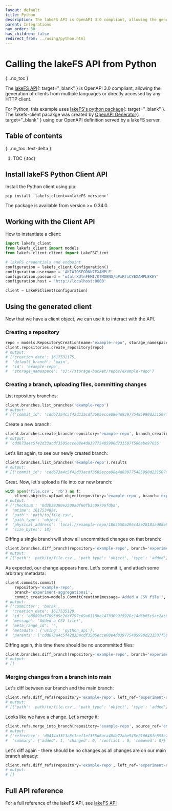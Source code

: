 ```yaml
---
layout: default
title: Python
description: The lakeFS API is OpenAPI 3.0 compliant, allowing the generation of clients from Python and multiple other languages
parent: Integrations
nav_order: 30
has_children: false
redirect_from: ../using/python.html
---
```


# Calling the lakeFS API from Python
{: .no_toc }

The [lakeFS API](../reference/api.md){: target="_blank" } is OpenAPI 3.0 compliant, allowing the generation of clients from multiple languages or directly accessed by any HTTP client.

For Python, this example uses [lakeFS's python package](https://pypi.org/project/lakefs-client/){: target="_blank" }.
The lakefs-client pacakge was created by [OpenAPI Generator](https://openapi-generator.tech){: target="_blank" } using our OpenAPI definition served by a lakeFS server.

## Table of contents
{: .no_toc .text-delta }

1. TOC
{:toc}

## Install lakeFS Python Client API

Install the Python client using pip:


```shell
pip install 'lakefs_client==<lakeFS version>'
```

The package is available from version >= 0.34.0.


## Working with the Client API

How to instantiate a client:

```python
import lakefs_client
from lakefs_client import models
from lakefs_client.client import LakeFSClient

# lakeFS credentials and endpoint
configuration = lakefs_client.Configuration()
configuration.username = 'AKIAIOSFODNN7EXAMPLE'
configuration.password = 'wJalrXUtnFEMI/K7MDENG/bPxRfiCYEXAMPLEKEY'
configuration.host = 'http://localhost:8000'

client = LakeFSClient(configuration)
``` 

## Using the generated client

Now that we have a client object, we can use it to interact with the API.

### Creating a repository

```python
repo = models.RepositoryCreation(name="example-repo", storage_namespace="s3://storage-bucket/repos/example-repo", default_branch="main")
client.repositories.create_repository(repo)
# output:
# {'creation_date': 1617532175,
#  'default_branch': 'main',
#  'id': 'example-repo',
#  'storage_namespace': 's3://storage-bucket/repos/example-repo'}
```

### Creating a branch, uploading files, committing changes

List repository branches:

```python
client.branches.list_branches('example-repo')
# output:
# [{'commit_id': 'cdd673a4c5f42d33acdf3505ecce08e4d839775485990d231507f586ebe97656', 'id': 'main'}]
```

Create a new branch:

```python
client.branches.create_branch(repository='example-repo', branch_creation=models.BranchCreation(name='experiment-aggregations1', source='main'))
# output:
# 'cdd673a4c5f42d33acdf3505ecce08e4d839775485990d231507f586ebe97656'
```

Let's list again, to see our newly created branch:

```python
client.branches.list_branches('example-repo').results
# output:
# [{'commit_id': 'cdd673a4c5f42d33acdf3505ecce08e4d839775485990d231507f586ebe97656', 'id': 'experiment-aggregations1'}, {'commit_id': 'cdd673a4c5f42d33acdf3505ecce08e4d839775485990d231507f586ebe97656', 'id': 'main'}]
```

Great. Now, let's upload a file into our new branch:

```python
with open('file.csv', 'rb') as f:
    client.objects.upload_object(repository='example-repo', branch='experiment-aggregations1', path='path/to/file.csv', content=f)
# output:
# {'checksum': '0d3b39380e2500a0f60fb3c09796fdba',
#  'mtime': 1617534834,
#  'path': 'path/to/file.csv',
#  'path_type': 'object',
#  'physical_address': 'local://example-repo/1865650a296c42e28183ad08e9b068a3',
#  'size_bytes': 18}
```

Diffing a single branch will show all uncommitted changes on that branch:

```python
client.branches.diff_branch(repository='example-repo', branch='experiment-aggregations1').results
# output:
# [{'path': 'path/to/file.csv', 'path_type': 'object', 'type': 'added'}]
```

As expected, our change appears here. Let's commit it, and attach some arbitrary metadata:

```python
client.commits.commit(
    repository='example-repo',
    branch='experiment-aggregations1',
    commit_creation=models.CommitCreation(message='Added a CSV file!', metadata={'using': 'python_api'}))
# output:
# {'committer': 'barak',
#  'creation_date': 1617535120,
#  'id': 'e80899a5709509c2daf797c69a6118be14733099f5928c14d6b65c9ac2ac841b',
#  'message': 'Added a CSV file!',
#  'meta_range_id': '',
#  'metadata': {'using': 'python_api'},
#  'parents': ['cdd673a4c5f42d33acdf3505ecce08e4d839775485990d231507f586ebe97656']}
```

Diffing again, this time there should be no uncommitted files:

```python
client.branches.diff_branch(repository='example-repo', branch='experiment-aggregations1').results
# output:
# []
```

### Merging changes from a branch into main 

Let's diff between our branch and the main branch:

```python
client.refs.diff_refs(repository='example-repo', left_ref='experiment-aggregations1', right_ref='main').results
# output:
# [{'path': 'path/to/file.csv', 'path_type': 'object', 'type': 'added'}]

```

Looks like we have a change. Let's merge it:

```python
client.refs.merge_into_branch(repository='example-repo', source_ref='experiment-aggregations1', destination_branch='main')
# output:
# {'reference': 'd0414a3311a8c1cef1ef355d6aca40db72abe545e216648fe853e25db788fa2e',
#  'summary': {'added': 1, 'changed': 0, 'conflict': 0, 'removed': 0}}
```

Let's diff again - there should be no changes as all changes are on our main branch already:

```python
client.refs.diff_refs(repository='example-repo', left_ref='experiment-aggregations1', right_ref='main').results
# output:
# []
```

## Full API reference

For a full reference of the lakeFS API, see [lakeFS API](../reference/api.md)
